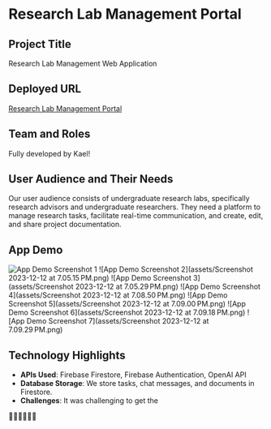# Research Lab Management Portal

## Project Title
Research Lab Management Web Application

## Deployed URL
[Research Lab Management Portal](https://lab-portal-f239e.web.app/)

## Team and Roles
Fully developed by Kael!

## User Audience and Their Needs
Our user audience consists of undergraduate research labs, specifically research advisors and undergraduate researchers. They need a platform to manage research tasks, facilitate real-time communication, and create, edit, and share project documentation.

## App Demo
![App Demo Screenshot 1](assets/Screenshot%202023-12-12%20at%207.04.53 PM.png)
![App Demo Screenshot 2](assets/Screenshot 2023-12-12 at 7.05.15 PM.png)
![App Demo Screenshot 3](assets/Screenshot 2023-12-12 at 7.05.29 PM.png)
![App Demo Screenshot 4](assets/Screenshot 2023-12-12 at 7.08.50 PM.png)
![App Demo Screenshot 5](assets/Screenshot 2023-12-12 at 7.09.00 PM.png)
![App Demo Screenshot 6](assets/Screenshot 2023-12-12 at 7.09.18 PM.png)
![App Demo Screenshot 7](assets/Screenshot 2023-12-12 at 7.09.29 PM.png)



## Technology Highlights
- **APIs Used**: Firebase Firestore, Firebase Authentication, OpenAI API
- **Database Storage**: We store tasks, chat messages, and documents in Firestore.
- **Challenges**: It was challenging to get the 

👏🏼👏🏼👏🏼
